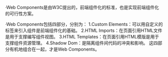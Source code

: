 ·Web Components是由W3C提出的，前端组件化的标准，也是实现前端组件化的可行性方案。

·Web Components包括四部分，分别为：
    1.Custom Elements：可以用自定义的标签来引入组件是前端组件化的基础。
    2.HTML Imports：在页面引用HTML文件是用于支撑编写组件视图。
    3.HTML Templates：在页面引用HTML模版是用于支撑组件资源管理。
    4.Shadow Dom：是隔离组件间代码的冲突和影响。
    这四部分有机地组合在一起，才是Web Components。